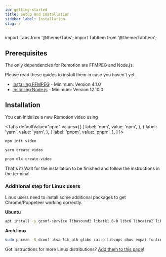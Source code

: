 ```yaml
---
id: getting-started
title: Setup and Installation
sidebar_label: Installation
slug: /
---
```


import Tabs from '@theme/Tabs';
import TabItem from '@theme/TabItem';

## Prerequisites

The only dependencies for Remotion are FFMPEG and Node.js.

Please read these guides to install them in case you haven't yet.

- [Installing FFMPEG](https://github.com/adaptlearning/adapt_authoring/wiki/Installing-FFmpeg) - Minimum: Version 4.1.0
- [Installing Node.js](https://nodejs.org/en/download/) - Minimum: Version 12.10.0

## Installation

You can initialize a new Remotion video using

<Tabs
defaultValue="npm"
values={[
{ label: 'npm', value: 'npm', },
{ label: 'yarn', value: 'yarn', },
{ label: 'pnpm', value: 'pnpm', },
]
}>
<TabItem value="npm">

```bash
npm init video
```

  </TabItem>

  <TabItem value="yarn">

```bash
yarn create video
```

  </TabItem>
  <TabItem value="pnpm">

```bash
pnpm dlx create-video
```

  </TabItem>
</Tabs>

That's it! Wait for the installation to be finished and follow the instructions in the terminal.

### Additional step for Linux users

Linux users need to install some additional packages to get Chrome/Puppeteer working correctly.

**Ubuntu**

```bash
apt install -y gconf-service libasound2 libatk1.0-0 libc6 libcairo2 libcups2 libdbus-1-3 libexpat1 libfontconfig1 libgcc1 libgconf-2-4 libgdk-pixbuf2.0-0 libglib2.0-0 libgtk-3-0 libnspr4 libpango-1.0-0 libpangocairo-1.0-0 libstdc++6 libx11-6 libx11-xcb1 libxcb1 libxcomposite1 libxcursor1 libxdamage1 libxext6 libxfixes3 libxi6 libxrandr2 libxrender1 libxss1 libxtst6 ca-certificates fonts-liberation libappindicator1 libnss3 lsb-release xdg-utils wget libgbm-dev
```

**Arch linux**

```bash
sudo pacman -S dconf alsa-lib atk glibc cairo libcups dbus expat fontconfig gcc gdk-pixbuf2 glib2 gtk3 nspr pango gcc-libs libx11 libxcomposite libxcursor libxdamage libxext libxfixes libxi libxrandr libxrender libxss libxtst ca-certificates ttf-liberation libappindicator-gtk3 nss lsb-release xdg-utils wget mesa
```

Got instructions for more Linux distributions? [Add them to this page](https://github.com/remotion-dev/remotion/edit/main/packages/docs/docs/getting-started.md)!
